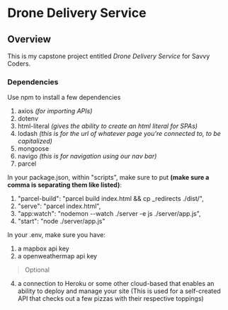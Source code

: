 # Drone Delivery Service

## Overview

This is my capstone project entitled _Drone Delivery Service_ for Savvy Coders.

### Dependencies
Use npm to install a few dependencies
1. axios *(for importing APIs)*
2. dotenv
3. html-literal *(gives the ability to create an html literal for SPAs)*
4. lodash *(this is for the url of whatever page you're connected to, to be capitalized)*
5. mongoose
6. navigo *(this is for navigation using our nav bar)*
7. parcel

In your package.json, within "scripts", make sure to put **(make sure a comma is separating them like listed)**: 
1. "parcel-build": "parcel build index.html && cp _redirects ./dist/",
2. "serve": "parcel index.html",
3. "app:watch": "nodemon --watch ./server -e js ./server/app.js",
4. "start": "node ./server/app.js"

In your .env, make sure you have:
1. a mapbox api key
2. a openweathermap api key

> Optional
4. a connection to Heroku or some other cloud-based that enables an ability to deploy and manage your site (This is used for a self-created API that checks out a few pizzas with their respective toppings)
